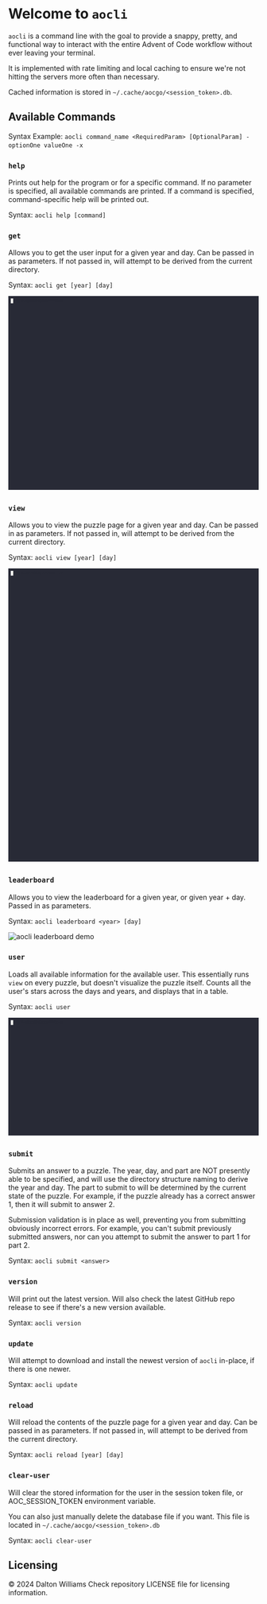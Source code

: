 # Welcome to `aocli`

`aocli` is a command line with the goal to provide a snappy, pretty, and functional way to interact with the entire Advent of Code workflow without ever leaving your terminal.

It is implemented with rate limiting and local caching to ensure we're not hitting the servers more often than necessary.

Cached information is stored in `~/.cache/aocgo/<session_token>.db`.

## Available Commands

Syntax Example: `aocli command_name <RequiredParam> [OptionalParam] -optionOne valueOne -x`

### `help`

Prints out help for the program or for a specific command. If no parameter is specified, all available commands are printed. If a command is specified, command-specific help will be printed out.

Syntax: `aocli help [command]`

### `get`

Allows you to get the user input for a given year and day. Can be passed in as parameters. If not passed in, will attempt to be derived from the current directory.

Syntax: `aocli get [year] [day]`

![aocli get demo](./assets/get.gif)

### `view`

Allows you to view the puzzle page for a given year and day. Can be passed in as parameters. If not passed in, will attempt to be derived from the current directory.

Syntax: `aocli view [year] [day]`

![aocli view demo](./assets/view.gif)

### `leaderboard`

Allows you to view the leaderboard for a given year, or given year + day. Passed in as parameters.

Syntax: `aocli leaderboard <year> [day]`

![aocli leaderboard demo](./assets/leaderboard.gif)

### `user`

Loads all available information for the available user. This essentially runs `view` on every puzzle, but doesn't visualize the puzzle itself. Counts all the user's stars across the days and years, and displays that in a table.

Syntax: `aocli user`

![aocli user demo](./assets/user.gif)

### `submit`

Submits an answer to a puzzle. The year, day, and part are NOT presently able to be specified, and will use the directory structure naming to derive the year and day. The part to submit to will be determined by the current state of the puzzle.
For example, if the puzzle already has a correct answer 1, then it will submit to answer 2. 

Submission validation is in place as well, preventing you from submitting obviously incorrect errors.
For example, you can't submit previously submitted answers, nor can you attempt to submit the answer to part 1 for part 2.

Syntax: `aocli submit <answer>`

### `version`

Will print out the latest version. Will also check the latest GitHub repo release to see if there's a new version available.

Syntax: `aocli version`

### `update`

Will attempt to download and install the newest version of `aocli` in-place, if there is one newer.

Syntax: `aocli update`

### `reload`

Will reload the contents of the puzzle page for a given year and day. Can be passed in as parameters. If not passed in, will attempt to be derived from the current directory.

Syntax: `aocli reload [year] [day]`

### `clear-user`

Will clear the stored information for the user in the session token file, or AOC_SESSION_TOKEN environment variable.

You can also just manually delete the database file if you want. This file is located in `~/.cache/aocgo/<session_token>.db`

Syntax: `aocli clear-user`

## Licensing

© 2024 Dalton Williams
Check repository LICENSE file for licensing information.
